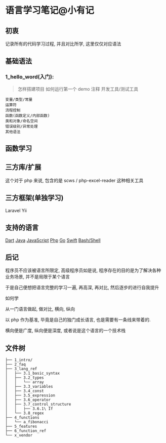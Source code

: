 # 语言学习笔记@小有记

## 初衷

记录所有的代码学习过程, 并且对比所学, 这里仅仅对应语法

## 基础语法

### 1_hello_word(入门):

> 怎样搭建项目
> 如何运行第一个 demo
> 注释
> 开发工具/测试工具

```
变量/类型/常量
运算符
流程控制
函数(函数定义/内部函数)
类和对象/命名空间
错误级别/异常处理
其他语法
```

## 函数学习

## 三方库/扩展

这个对于 php 来说, 包含的是 scws / php-excel-reader 这种相关工具

## 三方框架(单独学习)

Laravel
Yii

## 支持的语言

[Dart](https://dart.dev/)
[Java](https://docs.oracle.com/en/java/index.html)
[JavaScript](https://developer.mozilla.org/zh-CN/docs/Web/JavaScript)
[Php](https://www.php.net/docs.php)
[Go](https://golang.org/doc/)
[Swift](https://swift.org/documentation/)
[Bash/Shell](https://www.gnu.org/software/bash/manual/html_node/index.html)

## 后记

程序员不应该被语言所限定, 高级程序员如是说, 程序存在的目的是为了解决各种业务场景, 并不是局限于某个语言

于是自己便想把语言完整的学习一遍, 再高深, 再对比, 然后逐步的进行自我提升

如何学

从一门语言做起, 做对比, 横向, 纵向

以 php 作为基准, 毕竟是自己的独门成长语言, 也是需要有一条线来带着的.

横向便是广度, 纵向便是深度, 或者说是这个语言的一个技术栈

## 文件树

```
├── 1_intro/
├── 2_faq
├── 3_lang_ref
│   ├── 3.1_basic_syntax
│   ├── 3.2_types
│   │   └── array
│   ├── 3.3_variables
│   ├── 3.4_const
│   ├── 3.5_expression
│   ├── 3.6_operator
│   ├── 3.7_control_structure
│   │   ├── 3.6.1\ If
│   └── 3.8_regex
├── 4_functions
│   └── a_fibonacci
├── 5_features
├── 6_function_ref
└── x_vendor
```